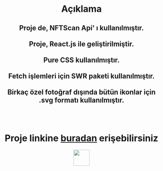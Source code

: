 <h1 align="center">Açıklama</h1>

<h2 align="center">
Proje de, NFTScan Api' ı kullanılmıştır.
<br><br>
Proje, React.js ile geliştirilmiştir.
<br><br>
Pure CSS kullanılmıştır.
<br><br>
Fetch işlemleri için SWR paketi kullanılmıştır.
<br><br>
Birkaç özel fotoğraf dışında bütün ikonlar için .svg formatı kullanılmıştır.
<br><br>
<br>

<h1 align="center">
Proje linkine <a href="https://nft-collection-bag.netlify.app/">buradan</a> erişebilirsiniz
</h1>

<p align="center">
<img width="50px" src="https://upload.wikimedia.org/wikipedia/commons/thumb/a/a7/React-icon.svg/2300px-React-icon.svg.png">
</p>
